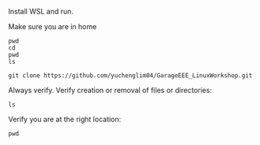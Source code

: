 Install WSL and run.

Make sure you are in home
```
pwd
cd
pwd
ls
```

```
git clone https://github.com/yuchenglim04/GarageEEE_LinuxWorkshop.git
```


Always verify.
Verify creation or removal of files or directories:
```
ls
```

Verify you are at the right location:
```
pwd
```







